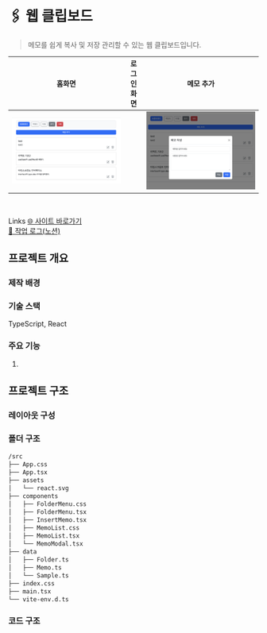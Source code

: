 # 🖇 웹 클립보드
> 메모를 쉽게 복사 및 저장 관리할 수 있는 웹 클립보드입니다.

홈화면 | 로그인 화면| 메모 추가
--|--|--|
![alt text](./public/image2.png) | | ![alt text](./public/image.png)

<br>

Links
[🌐 사이트 바로가기](https://tony96kimsh.github.io/WebClipboard/)  
[📘 작업 로그(노션)](https://stump-smartphone-024.notion.site/React-Oauth-Cloud-DB-1e7f398452c380489bf0dbc33195c385?pvs=4)

## 프로젝트 개요

### 제작 배경


### 기술 스택
TypeScript, React

### 주요 기능
1. 



## 프로젝트 구조

### 레이아웃 구성

### 폴더 구조
```
/src
├── App.css
├── App.tsx
├── assets
│   └── react.svg
├── components
│   ├── FolderMenu.css
│   ├── FolderMenu.tsx
│   ├── InsertMemo.tsx
│   ├── MemoList.css
│   ├── MemoList.tsx
│   └── MemoModal.tsx
├── data
│   ├── Folder.ts
│   ├── Memo.ts
│   └── Sample.ts
├── index.css
├── main.tsx
└── vite-env.d.ts
```
### 코드 구조

